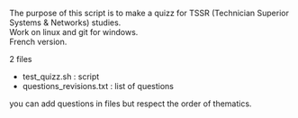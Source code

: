 The purpose of this script is to make a quizz for TSSR (Technician Superior Systems & Networks) studies.<br>
Work on linux and git for windows.<br>
French version.<br>

2 files
 - test_quizz.sh : script
 - questions_revisions.txt : list of questions

you can add questions in files but respect the order of thematics.



